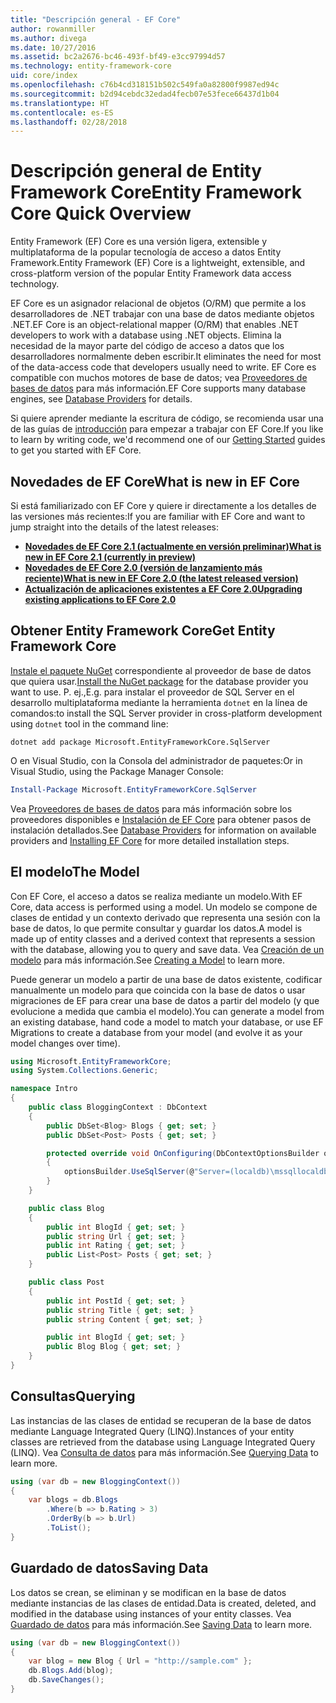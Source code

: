 ```yaml
---
title: "Descripción general - EF Core"
author: rowanmiller
ms.author: divega
ms.date: 10/27/2016
ms.assetid: bc2a2676-bc46-493f-bf49-e3cc97994d57
ms.technology: entity-framework-core
uid: core/index
ms.openlocfilehash: c76b4cd318151b502c549fa0a82800f9987ed94c
ms.sourcegitcommit: b2d94cebdc32edad4fecb07e53fece66437d1b04
ms.translationtype: HT
ms.contentlocale: es-ES
ms.lasthandoff: 02/28/2018
---
```

# <a name="entity-framework-core-quick-overview"></a><span data-ttu-id="4c840-102">Descripción general de Entity Framework Core</span><span class="sxs-lookup"><span data-stu-id="4c840-102">Entity Framework Core Quick Overview</span></span>

<span data-ttu-id="4c840-103">Entity Framework (EF) Core es una versión ligera, extensible y multiplataforma de la popular tecnología de acceso a datos Entity Framework.</span><span class="sxs-lookup"><span data-stu-id="4c840-103">Entity Framework (EF) Core is a lightweight, extensible, and cross-platform version of the popular Entity Framework data access technology.</span></span>

<span data-ttu-id="4c840-104">EF Core es un asignador relacional de objetos (O/RM) que permite a los desarrolladores de .NET trabajar con una base de datos mediante objetos .NET.</span><span class="sxs-lookup"><span data-stu-id="4c840-104">EF Core is an object-relational mapper (O/RM) that enables .NET developers to work with a database using .NET objects.</span></span> <span data-ttu-id="4c840-105">Elimina la necesidad de la mayor parte del código de acceso a datos que los desarrolladores normalmente deben escribir.</span><span class="sxs-lookup"><span data-stu-id="4c840-105">It eliminates the need for most of the data-access code that developers usually need to write.</span></span> <span data-ttu-id="4c840-106">EF Core es compatible con muchos motores de base de datos; vea [Proveedores de bases de datos](providers/index.md) para más información.</span><span class="sxs-lookup"><span data-stu-id="4c840-106">EF Core supports many database engines, see [Database Providers](providers/index.md) for details.</span></span>

<span data-ttu-id="4c840-107">Si quiere aprender mediante la escritura de código, se recomienda usar una de las guías de [introducción](get-started/index.md) para empezar a trabajar con EF Core.</span><span class="sxs-lookup"><span data-stu-id="4c840-107">If you like to learn by writing code, we'd recommend one of our [Getting Started](get-started/index.md) guides to get you started with EF Core.</span></span>

## <a name="what-is-new-in-ef-core"></a><span data-ttu-id="4c840-108">Novedades de EF Core</span><span class="sxs-lookup"><span data-stu-id="4c840-108">What is new in EF Core</span></span>

<span data-ttu-id="4c840-109">Si está familiarizado con EF Core y quiere ir directamente a los detalles de las versiones más recientes:</span><span class="sxs-lookup"><span data-stu-id="4c840-109">If you are familiar with EF Core and want to jump straight into the details of the latest releases:</span></span>

- <span data-ttu-id="4c840-110">**[Novedades de EF Core 2.1 (actualmente en versión preliminar)](xref:core/what-is-new/ef-core-2.1)**</span><span class="sxs-lookup"><span data-stu-id="4c840-110">**[What is new in EF Core 2.1 (currently in preview)](xref:core/what-is-new/ef-core-2.1)**</span></span>
- <span data-ttu-id="4c840-111">**[Novedades de EF Core 2.0 (versión de lanzamiento más reciente)](xref:core/what-is-new/ef-core-2.0)**</span><span class="sxs-lookup"><span data-stu-id="4c840-111">**[What is new in EF Core 2.0 (the latest released version)](xref:core/what-is-new/ef-core-2.0)**</span></span>
- <span data-ttu-id="4c840-112">**[Actualización de aplicaciones existentes a EF Core 2.0](xref:core/miscellaneous/1x-2x-upgrade)**</span><span class="sxs-lookup"><span data-stu-id="4c840-112">**[Upgrading existing applications to EF Core 2.0](xref:core/miscellaneous/1x-2x-upgrade)**</span></span>


## <a name="get-entity-framework-core"></a><span data-ttu-id="4c840-113">Obtener Entity Framework Core</span><span class="sxs-lookup"><span data-stu-id="4c840-113">Get Entity Framework Core</span></span>

<span data-ttu-id="4c840-114">[Instale el paquete NuGet](https://docs.nuget.org/ndocs/quickstart/use-a-package) correspondiente al proveedor de base de datos que quiera usar.</span><span class="sxs-lookup"><span data-stu-id="4c840-114">[Install the NuGet package](https://docs.nuget.org/ndocs/quickstart/use-a-package) for the database provider you want to use.</span></span> <span data-ttu-id="4c840-115">P. ej.,</span><span class="sxs-lookup"><span data-stu-id="4c840-115">E.g.</span></span> <span data-ttu-id="4c840-116">para instalar el proveedor de SQL Server en el desarrollo multiplataforma mediante la herramienta `dotnet` en la línea de comandos:</span><span class="sxs-lookup"><span data-stu-id="4c840-116">to install the SQL Server provider in cross-platform development using `dotnet` tool in the command line:</span></span>

``` Console
dotnet add package Microsoft.EntityFrameworkCore.SqlServer
```

<span data-ttu-id="4c840-117">O en Visual Studio, con la Consola del administrador de paquetes:</span><span class="sxs-lookup"><span data-stu-id="4c840-117">Or in Visual Studio, using the Package Manager Console:</span></span>

``` PowerShell
Install-Package Microsoft.EntityFrameworkCore.SqlServer
```
<span data-ttu-id="4c840-118">Vea [Proveedores de bases de datos](providers/index.md) para más información sobre los proveedores disponibles e [Instalación de EF Core](get-started/install/index.md) para obtener pasos de instalación detallados.</span><span class="sxs-lookup"><span data-stu-id="4c840-118">See [Database Providers](providers/index.md) for information on available providers and [Installing EF Core](get-started/install/index.md) for more detailed installation steps.</span></span>

## <a name="the-model"></a><span data-ttu-id="4c840-119">El modelo</span><span class="sxs-lookup"><span data-stu-id="4c840-119">The Model</span></span>

<span data-ttu-id="4c840-120">Con EF Core, el acceso a datos se realiza mediante un modelo.</span><span class="sxs-lookup"><span data-stu-id="4c840-120">With EF Core, data access is performed using a model.</span></span> <span data-ttu-id="4c840-121">Un modelo se compone de clases de entidad y un contexto derivado que representa una sesión con la base de datos, lo que permite consultar y guardar los datos.</span><span class="sxs-lookup"><span data-stu-id="4c840-121">A model is made up of entity classes and a derived context that represents a session with the database, allowing you to query and save data.</span></span> <span data-ttu-id="4c840-122">Vea [Creación de un modelo](modeling/index.md) para más información.</span><span class="sxs-lookup"><span data-stu-id="4c840-122">See [Creating a Model](modeling/index.md) to learn more.</span></span>

<span data-ttu-id="4c840-123">Puede generar un modelo a partir de una base de datos existente, codificar manualmente un modelo para que coincida con la base de datos o usar migraciones de EF para crear una base de datos a partir del modelo (y que evolucione a medida que cambia el modelo).</span><span class="sxs-lookup"><span data-stu-id="4c840-123">You can generate a model from an existing database, hand code a model to match your database, or use EF Migrations to create a database from your model (and evolve it as your model changes over time).</span></span>

``` csharp
using Microsoft.EntityFrameworkCore;
using System.Collections.Generic;

namespace Intro
{
    public class BloggingContext : DbContext
    {
        public DbSet<Blog> Blogs { get; set; }
        public DbSet<Post> Posts { get; set; }

        protected override void OnConfiguring(DbContextOptionsBuilder optionsBuilder)
        {
            optionsBuilder.UseSqlServer(@"Server=(localdb)\mssqllocaldb;Database=MyDatabase;Trusted_Connection=True;");
        }
    }

    public class Blog
    {
        public int BlogId { get; set; }
        public string Url { get; set; }
        public int Rating { get; set; }
        public List<Post> Posts { get; set; }
    }

    public class Post
    {
        public int PostId { get; set; }
        public string Title { get; set; }
        public string Content { get; set; }

        public int BlogId { get; set; }
        public Blog Blog { get; set; }
    }
}
```

## <a name="querying"></a><span data-ttu-id="4c840-124">Consultas</span><span class="sxs-lookup"><span data-stu-id="4c840-124">Querying</span></span>

<span data-ttu-id="4c840-125">Las instancias de las clases de entidad se recuperan de la base de datos mediante Language Integrated Query (LINQ).</span><span class="sxs-lookup"><span data-stu-id="4c840-125">Instances of your entity classes are retrieved from the database using Language Integrated Query (LINQ).</span></span> <span data-ttu-id="4c840-126">Vea [Consulta de datos](querying/index.md) para más información.</span><span class="sxs-lookup"><span data-stu-id="4c840-126">See [Querying Data](querying/index.md) to learn more.</span></span>

``` csharp
using (var db = new BloggingContext())
{
    var blogs = db.Blogs
        .Where(b => b.Rating > 3)
        .OrderBy(b => b.Url)
        .ToList();
}
```

## <a name="saving-data"></a><span data-ttu-id="4c840-127">Guardado de datos</span><span class="sxs-lookup"><span data-stu-id="4c840-127">Saving Data</span></span>

<span data-ttu-id="4c840-128">Los datos se crean, se eliminan y se modifican en la base de datos mediante instancias de las clases de entidad.</span><span class="sxs-lookup"><span data-stu-id="4c840-128">Data is created, deleted, and modified in the database using instances of your entity classes.</span></span> <span data-ttu-id="4c840-129">Vea [Guardado de datos](saving/index.md) para más información.</span><span class="sxs-lookup"><span data-stu-id="4c840-129">See [Saving Data](saving/index.md) to learn more.</span></span>

``` csharp
using (var db = new BloggingContext())
{
    var blog = new Blog { Url = "http://sample.com" };
    db.Blogs.Add(blog);
    db.SaveChanges();
}
```
